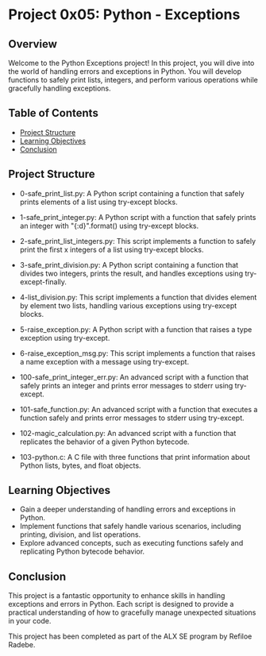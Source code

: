 # Project 0x05: Python - Exceptions

## Overview
Welcome to the Python Exceptions project! In this project, you will dive into the world of handling errors and exceptions in Python. You will develop functions to safely print lists, integers, and perform various operations while gracefully handling exceptions.

## Table of Contents
- [Project Structure](#project-structure)
- [Learning Objectives](#learning-objectives)
- [Conclusion](#conclusion)

## Project Structure
- 0-safe_print_list.py: A Python script containing a function that safely prints elements of a list using try-except blocks.

- 1-safe_print_integer.py: A Python script with a function that safely prints an integer with "{:d}".format() using try-except blocks.

- 2-safe_print_list_integers.py: This script implements a function to safely print the first x integers of a list using try-except blocks.

- 3-safe_print_division.py: A Python script containing a function that divides two integers, prints the result, and handles exceptions using try-except-finally.

- 4-list_division.py: This script implements a function that divides element by element two lists, handling various exceptions using try-except blocks.

- 5-raise_exception.py: A Python script with a function that raises a type exception using try-except.

- 6-raise_exception_msg.py: This script implements a function that raises a name exception with a message using try-except.

- 100-safe_print_integer_err.py: An advanced script with a function that safely prints an integer and prints error messages to stderr using try-except.

- 101-safe_function.py: An advanced script with a function that executes a function safely and prints error messages to stderr using try-except.

- 102-magic_calculation.py: An advanced script with a function that replicates the behavior of a given Python bytecode.

- 103-python.c: A C file with three functions that print information about Python lists, bytes, and float objects.

## Learning Objectives
- Gain a deeper understanding of handling errors and exceptions in Python.
- Implement functions that safely handle various scenarios, including printing, division, and list operations.
- Explore advanced concepts, such as executing functions safely and replicating Python bytecode behavior.

## Conclusion
This project is a fantastic opportunity to enhance skills in handling exceptions and errors in Python. Each script is designed to provide a practical understanding of how to gracefully manage unexpected situations in your code.

This project has been completed as part of the ALX SE program by Refiloe Radebe.
